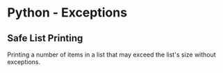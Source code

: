 # Python - Exceptions

## Safe List Printing
Printing a number of items in a list that may exceed the list's size without exceptions.
